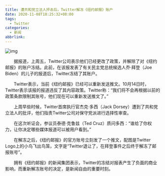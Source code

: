 ```yaml
---
title: 遭共和党立法人抨击后，Twitter解冻《纽约邮报》账户
date: 2020-11-08T18:25:32+08:00
tags:
  - Twitter
categories:
  - 新闻
abbrlink:
---
```


![img](https://cdn.jsdelivr.net/gh/yakeing/Documentation@main/Hexo/images/241c-kcieyvz4436434.jpg)

　　据报道，上周五，Twitter公司表示他们已经更改了政策，并解除了对《纽约邮报》的账户冻结。此前，在该报发表了有关民主党总统候选人乔·拜登（Joe Biden）的儿子的报道后，Twitter冻结了其账户。

　　Twitter表示，当前《纽约邮报》已经可以重新发送推文。10月14日时，Twitter表示该报的报道违反了其内容政策。Twitter称：“我们将不会再根据以前的政策条款限制其账号，他们现在可以重新发送推文了。”

　　上周早些时候，Twitter首席执行官杰克·多西（Jack Dorsey）遭到了共和党立法人的批评，他们指责Twitter公司对保守党派进行选择性审查。

　　在这次听证会，参议员泰德·克鲁兹（Ted Cruz）质问多西：“谁给了你权力，让你决定哪些媒体报道可以被用户看到。”

　　在解冻之后，《纽约邮报》的官方账号立刻发了一个推文，配图是Twitter Logo上的小鸟飞出鸟笼，文字是“Twitter退让了，在拜登事件之后终于解冻了邮报账号”。

　　拥有《纽约邮报》的新闻集团表示，Twitter的冻结对报表产生了负面的商业影响，而重新解冻账号的决定，是新闻自由的重要时刻。